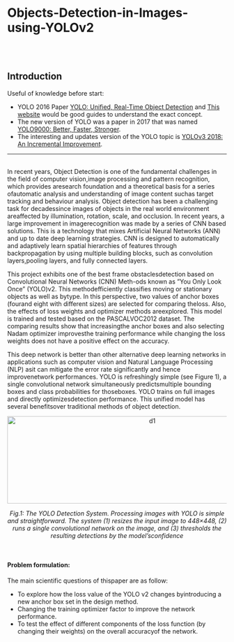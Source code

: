 # Objects-Detection-in-Images-using-YOLOv2
<br /><br />
## Introduction

Useful of knowledge before start:
+ YOLO 2016 Paper [YOLO: Unified, Real-Time Object Detection](https://www.cv-foundation.org/openaccess/content_cvpr_2016/papers/Redmon_You_Only_Look_CVPR_2016_paper.pdf) and [This website](https://pjreddie.com/darknet/yolo/) would be good guides to understand the exact concept.
+  The new version of YOLO was a paper in 2017 that was named [YOLO9000: Better, Faster, Stronger](https://openaccess.thecvf.com/content_cvpr_2017/papers/Redmon_YOLO9000_Better_Faster_CVPR_2017_paper.pdf).
+ The interesting and updates version of the YOLO topic is [YOLOv3 2018: An Incremental Improvement](https://arxiv.org/pdf/1804.02767.pdf).

----------------------------------------------------------------------------------------------------
<br />
In  recent years, Object Detection is one of the fundamental challenges in the field of computer vision,image processing and pattern recognition, which provides aresearch foundation and a theoretical basis for a series ofautomatic analysis and understanding of image content suchas target tracking and behaviour analysis. Object detection has been a  challenging task for decadessince images of objects in the real world environment areaffected by illumination, rotation, scale, and occlusion. In recent years, a large improvement in imagerecognition was made by a series of CNN based solutions. This is a technology that mixes Artificial Neural Networks (ANN) and up to date deep learning strategies. CNN is designed to automatically and adaptively learn spatial hierarchies of features through backpropagation by using multiple building blocks, such as convolution layers,pooling layers, and fully connected layers. <br />

This project exhibits one of the best frame obstaclesdetection based on Convolutional Neural Networks (CNN) Meth-ods known as ”You Only Look Once” (YOLO)v2. This  methodefficiently classifies moving or stationary objects as well as bytype. In this perspective, two values of anchor boxes (fourand eight with different sizes) are selected for  comparing theloss. Also, the effects of loss weights and optimizer methods areexplored. This model is trained and tested based on the PASCALVOC2012 dataset. The comparing results  show that increasingthe anchor boxes and also selecting Nadam optimizer improvesthe training performance while changing the loss weights does not have a positive effect on the  accuracy. <br />

This deep network is better than other alternative deep learning networks in applications such as computer vision and Natural Language Processing (NLP) asit can mitigate the error rate significantly and hence improvenetwork performances. YOLO is refreshingly simple (see Figure 1), a single convolutional network simultaneously predictsmultiple bounding  boxes and class probabilities for thoseboxes. YOLO trains on full images and directly optimizesdetection performance. This unified model has several benefitsover traditional methods of object detection. <br />


<p align="center">
<img width="650" height="200" alt="d1" src="https://user-images.githubusercontent.com/71558720/99200627-676fc580-2774-11eb-9e89-5092efc722a8.png">
</p>
<p align="center">
<em>Fig.1: The YOLO Detection System. Processing images with YOLO is simple and straightforward. The system (1) resizes the input image to 448×448, (2) runs a single convolutional network on the image, and (3) thresholds the resulting detections by the model’sconfidence</em>
</p> <br /> 

#### Problem formulation:  
The main scientific questions of thispaper are as follow: <br /> 

+ To explore how the loss value of the YOLO v2 changes byintroducing a new anchor box set in the design method.
+ Changing the training optimizer factor to improve the network performance.
+ To test the effect of different components of the loss function (by changing their weights) on the overall accuracyof the network. <br /> 




































